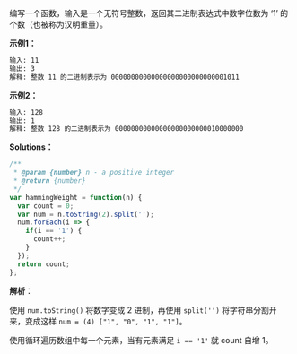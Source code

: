 编写一个函数，输入是一个无符号整数，返回其二进制表达式中数字位数为 ‘1’ 的个数（也被称为汉明重量）。

**示例1：**

```bash
输入: 11
输出: 3
解释: 整数 11 的二进制表示为 00000000000000000000000000001011
```

**示例2：**

```bash
输入: 128
输出: 1
解释: 整数 128 的二进制表示为 00000000000000000000000010000000
```

**Solutions：**

```js
/**
 * @param {number} n - a positive integer
 * @return {number}
 */
var hammingWeight = function(n) {
  var count = 0;
  var num = n.toString(2).split('');
  num.forEach(i => {
    if(i == '1') {
      count++;
    }
  });
  return count;
};
```

**解析**：

使用 `num.toString()` 将数字变成 2 进制，再使用 `split('')` 将字符串分割开来，变成这样 `num = (4) ["1", "0", "1", "1"]`。

使用循环遍历数组中每一个元素，当有元素满足 `i == '1'` 就 count 自增 1。